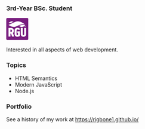 ### 3rd-Year BSc. Student
![Robert Gordon University](rgu.png)

Interested in all aspects of web development.

### Topics
- HTML Semantics
- Modern JavaScript
- Node.js

### Portfolio
See a history of my work at https://rigbone1.github.io/

